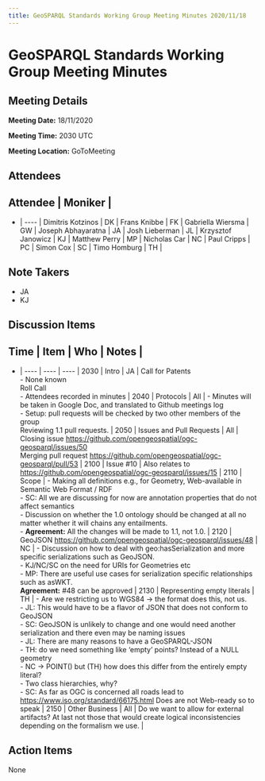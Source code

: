 ```yaml
---
title: GeoSPARQL Standards Working Group Meeting Minutes 2020/11/18
---
```

# GeoSPARQL Standards Working Group Meeting Minutes
## Meeting Details
**Meeting Date:** 18/11/2020

**Meeting Time:** 2030 UTC

**Meeting Location:** GoToMeeting  

## Attendees
Attendee | Moniker |
---
- | ---- |
Dimitris Kotzinos | DK |
Frans Knibbe | FK |
Gabriella Wiersma | GW |
Joseph Abhayaratna | JA |
Josh Lieberman | JL |
Krzysztof Janowicz | KJ |
Matthew Perry | MP |
Nicholas Car | NC |
Paul Cripps | PC |
Simon Cox | SC |
Timo Homburg | TH |

## Note Takers
- JA
- KJ

## Discussion Items
Time | Item | Who | Notes |
---
- | ---- | ---- | ---- |
2030 | Intro | JA | Call for Patents <BR/> - None known <BR/> Roll Call <BR/> - Attendees recorded in minutes |
2040 | Protocols | All | - Minutes will be taken in Google Doc, and translated to Github meetings log <BR/> - Setup: pull requests will be checked by two other members of the group <BR/> Reviewing 1.1 pull requests. |
2050 | Issues and Pull Requests | All | Closing issue https://github.com/opengeospatial/ogc-geosparql/issues/50 <BR/> Merging pull request https://github.com/opengeospatial/ogc-geosparql/pull/53 |
2100 | Issue #10 | Also relates to https://github.com/opengeospatial/ogc-geosparql/issues/15 |
2110 | Scope | - Making all definitions e.g., for Geometry, Web-available in Semantic Web Format / RDF <BR/> - SC: All we are discussing for now are annotation properties that do not affect semantics <BR> - Discussion on whether the 1.0 ontology should be changed at all no matter whether it will chains any entailments. <BR> - **Agreement:** All the changes will be made to 1.1, not 1.0. |
2120 | GeoJSON https://github.com/opengeospatial/ogc-geosparql/issues/48 | NC | - Discussion on how to deal with geo:hasSerialization and more specific serializations such as GeoJSON. <BR/> - KJ/NC/SC on the need for URIs for Geometries etc <BR/> - MP: There are useful use cases for serialization specific relationships such as asWKT. <BR/> **Agreement:** #48 can be approved |
2130 | Representing empty literals | TH | - Are we restricting us to WGS84 → the format does this, not us. <BR/> - JL: This would have to be a flavor of JSON that does not conform to GeoJSON <BR/> - SC: GeoJSON is unlikely to change and one would need another serialization and there even may be naming issues <BR/> - JL: There are many reasons to have a GeoSPARQL-JSON <BR/> - TH: do we need something like ‘empty’ points? Instead of a NULL geometry <BR/> - NC → POINT() but (TH) how does this differ from the entirely empty literal? <BR/> - Two class hierarchies, why? <BR/> - SC: As far as OGC is concerned all roads lead to https://www.iso.org/standard/66175.html Does are not Web-ready so to speak |
2150 | Other Business | All | Do we want to allow for external artifacts? At last not those that would create logical inconsistencies depending on the formalism we use. |


## Action Items
None
